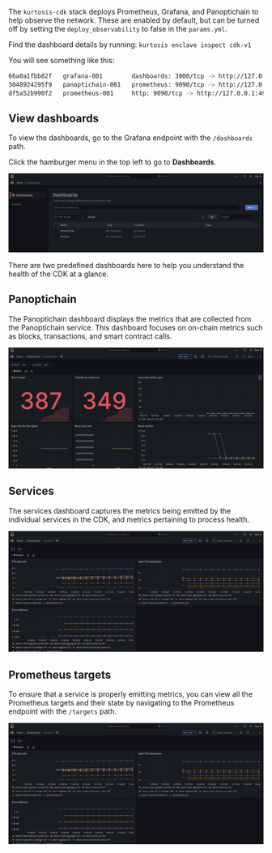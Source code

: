 The `kurtosis-cdk` stack deploys Prometheus, Grafana, and Panoptichain to help observe the network. These are enabled by default, but can be turned off by setting the `deploy_observability` to false in the `params.yml`.

Find the dashboard details by running: `kurtosis enclave inspect cdk-v1`

You will see something like this:

```sh
66a0a1fbb82f   grafana-001        dashboards: 3000/tcp -> http://127.0.0.1:49701            RUNNING
3048924295f9   panoptichain-001   prometheus: 9090/tcp -> http://127.0.0.1:49651            RUNNING
df5a52b990f2   prometheus-001     http: 9090/tcp -> http://127.0.0.1:49678                  RUNNING
```

## View dashboards

To view the dashboards, go to the Grafana endpoint with the `/dashboards` path. 

Click the hamburger menu in the top left to go to **Dashboards**. 

![Monitoring dashboards](../img/monitoring.png)

There are two predefined dashboards here to help you understand the health of the CDK at a glance.

## Panoptichain

The Panoptichain dashboard displays the metrics that are collected from the Panoptichain service. This dashboard focuses on on-chain metrics such as blocks, transactions, and smart contract calls.

![Panoptichain dashboard](../img/panoptician.png)

## Services

The services dashboard captures the metrics being emitted by the individual services in the CDK, and metrics pertaining to process health.

![Services dashboard](../img/services.png)

## Prometheus targets

To ensure that a service is properly emitting metrics, you can view all the Prometheus targets and their state by navigating to the Prometheus endpoint with the `/targets` path.

![Prometheus targets dashboard](../img/services.png)

</br>